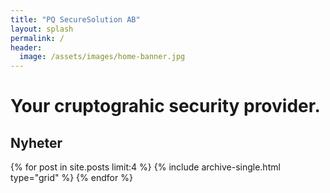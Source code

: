 ```yaml
---
title: "PQ SecureSolution AB"
layout: splash
permalink: /
header:
  image: /assets/images/home-banner.jpg
---
```


# Your cruptograhic security provider.


## Nyheter
<div class="grid__wrapper">
  {% for post in site.posts limit:4 %}
    {% include archive-single.html type="grid" %}
  {% endfor %}
</div>